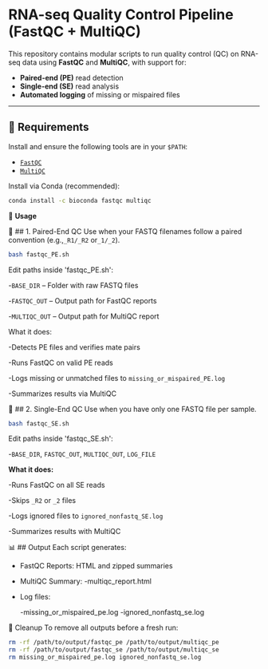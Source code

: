 # RNA-seq Quality Control Pipeline (FastQC + MultiQC)

This repository contains modular scripts to run quality control (QC) on RNA-seq data using **FastQC** and **MultiQC**, with support for:

- **Paired-end (PE)** read detection
- **Single-end (SE)** read analysis
- **Automated logging** of missing or mispaired files

---

## 🔧 Requirements

Install and ensure the following tools are in your `$PATH`:

- [`FastQC`](https://www.bioinformatics.babraham.ac.uk/projects/fastqc/)
- [`MultiQC`](https://multiqc.info/)

Install via Conda (recommended):

```bash
conda install -c bioconda fastqc multiqc
```

🧪 **Usage**

🧬 ## 1. Paired-End QC
Use when your FASTQ filenames follow a paired convention (e.g.,```_R1/_R2``` or```_1/_2```).

```bash
bash fastqc_PE.sh
```
Edit paths inside 'fastqc_PE.sh':

-```BASE_DIR``` – Folder with raw FASTQ files

-```FASTQC_OUT``` – Output path for FastQC reports

-```MULTIQC_OUT``` – Output path for MultiQC report

What it does:

 -Detects PE files and verifies mate pairs

 -Runs FastQC on valid PE reads

 -Logs missing or unmatched files to ```missing_or_mispaired_PE.log```

 -Summarizes results via MultiQC


🔬 ## 2. Single-End QC
Use when you have only one FASTQ file per sample.

```bash
bash fastqc_SE.sh
```
Edit paths inside 'fastqc_SE.sh':

-```BASE_DIR```, ```FASTQC_OUT```, ```MULTIQC_OUT```, ```LOG_FILE```

**What it does:**

-Runs FastQC on all SE reads

-Skips ```_R2``` or ```_2``` files

-Logs ignored files to ```ignored_nonfastq_SE.log```

-Summarizes results with MultiQC

📊 ## Output
Each script generates:

 - FastQC Reports: HTML and zipped summaries

 - MultiQC Summary:
    -multiqc_report.html

 - Log files:

   -missing_or_mispaired_pe.log
   -ignored_nonfastq_se.log

🧼 Cleanup
To remove all outputs before a fresh run:
```bash
rm -rf /path/to/output/fastqc_pe /path/to/output/multiqc_pe
rm -rf /path/to/output/fastqc_se /path/to/output/multiqc_se
rm missing_or_mispaired_pe.log ignored_nonfastq_se.log
```

